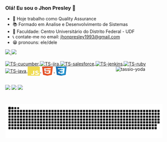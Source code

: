 ### Olá! Eu sou o Jhon Presley 👋

- 🔭 Hoje trabalho como Quality Assurance
- 📚 Formado em Analise e Desenvolvimento de Sistemas
- 🏫 Faculdade: Centro Universitário do Distrito Federal - UDF
- 📞 contate-me no email: jhonpresley1993@gmail.com
- 😁 pronouns: ele/dele


<div>
  <a href="https://github.com/jhonpresley">
  <img height="170em" src="https://github-readme-stats.vercel.app/api?username=jhonpresley&show_icons=true&theme=dark&include_all_commits=true&count_private=true"/>
  <img height="170em" src="https://github-readme-stats.vercel.app/api/top-langs/?username=jhonpresley&layout=compact&langs_count=7&theme=dark"/>
</div>
  
<div style="display: inline_block"><br>
  <img align="center" alt="TS-cucumber" height="60" width="100" src="https://cdn.jsdelivr.net/gh/devicons/devicon/icons/cucumber/cucumber-plain-wordmark.svg" />
  <img align="center" alt="TS-jira" height="60" width="100" src="https://cdn.jsdelivr.net/gh/devicons/devicon/icons/jira/jira-original-wordmark.svg" />
  <img align="center" alt="TS-salesforce" height="60" width="40" src="https://cdn.jsdelivr.net/gh/devicons/devicon/icons/salesforce/salesforce-original.svg" />
  <img align="center" alt="TS-jenkins" height="60" width="40" src="https://cdn.jsdelivr.net/gh/devicons/devicon/icons/jenkins/jenkins-original.svg" />
  <img  align="center" alt="TS-ruby" height="60" width="40" src="https://cdn.jsdelivr.net/gh/devicons/devicon/icons/ruby/ruby-plain-wordmark.svg" />
  <img align="center" alt="TS-java" height="60" width="40" src="https://cdn.jsdelivr.net/gh/devicons/devicon/icons/java/java-original-wordmark.svg" />
  <img align="center" alt="TS-Js" height="30" width="40" src="https://raw.githubusercontent.com/devicons/devicon/master/icons/javascript/javascript-plain.svg">
  <img align="center" alt="TS-HTML" height="30" width="40" src="https://raw.githubusercontent.com/devicons/devicon/master/icons/html5/html5-original.svg">
  <img align="center" alt="TS-CSS" height="30" width="40" src="https://raw.githubusercontent.com/devicons/devicon/master/icons/css3/css3-original.svg">
  <img align="right" alt="tassio-yoda" height="120" width="150" src="https://media0.giphy.com/media/VTtANKl0beDFQRLDTh/giphy.gif?cid=ecf05e47n9upddq0gzr2kl73lsmwmcr36uj0i0vg16pqt11e&rid=giphy.gif&ct=g">
  
 </div>
  
##
  
<div> 
  <a href="https://instagram.com/jhon_presley" target="_blank"><img src="https://img.shields.io/badge/-Instagram-%23E4405F?style=for-the-badge&logo=instagram&logoColor=white" target="_blank"></a>
  <a href = "mailto:jhon.presley1993@gmail.com"><img src="https://img.shields.io/badge/-Gmail-%23333?style=for-the-badge&logo=gmail&logoColor=white" target="_blank"></a>
  <a href="https://www.linkedin.com/in/jhon-presley/" target="_blank"><img src="https://img.shields.io/badge/-LinkedIn-%230077B5?style=for-the-badge&logo=linkedin&logoColor=white" target="_blank"></a> 
 </div>
  
  ![Snake animation](https://github.com/jhonpresley/jhonpresley/blob/output/github-contribution-grid-snake.svg)
  

 

